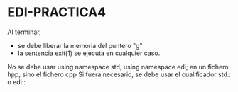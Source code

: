 # EDI-PRACTICA4

Al terminar, 
- se debe liberar la memoria del puntero "g"
- la sentencia exit(1) se ejecuta en cualquier caso.

No se debe usar 
using namespace std;
using namespace edi;
en un fichero hpp, sino el fichero cpp
Si fuera necesario, se debe usar el cualificador std:: o edi::
